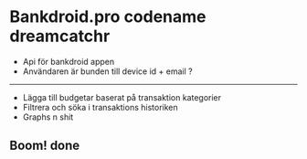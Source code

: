 Bankdroid.pro codename dreamcatchr
==================================

* Api för bankdroid appen
* Användaren är bunden till device id + email ?
---
* Lägga till budgetar baserat på transaktion kategorier
* Filtrera och söka i transaktions historiken
* Graphs n shit

Boom! done
----------
